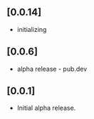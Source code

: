 ## [0.0.14]

* initializing

## [0.0.6]

* alpha release - pub.dev

## [0.0.1]

* Initial alpha release.
